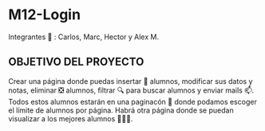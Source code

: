 # M12-Login

Integrantes 🧑‍ : Carlos, Marc, Hector y Alex M.


## **OBJETIVO DEL PROYECTO**

Crear una página donde puedas insertar 🙇‍ alumnos, modificar sus datos y notas, eliminar ❎ alumnos, filtrar 🔍 para buscar alumnos y enviar mails 📫. Todos estos alumnos estarán en una paginacón 📖 donde podamos escoger el límite de alumnos por página. Habrá otra página donde se puedan visualizar a los mejores alumnos 🥇🥈🥉.  
